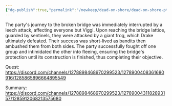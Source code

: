 ```yaml
---
{"dg-publish":true,"permalink":"/newkeep/dead-on-shore/dead-on-shore-pt-2/","created":"2025-03-24T08:09:47.402+05:30","updated":"2025-03-24T08:11:38.658+05:30"}
---
```


The party's journey to the broken bridge was immediately interrupted by a leech attack, affecting everyone but Viggi. Upon reaching the bridge lattice, guarded by sentinels, they were attacked by a giant frog, which Drake ultimately defeated. Their success was short-lived as bandits then ambushed them from both sides. The party successfully fought off one group and intimidated the other into fleeing, ensuring the bridge's protection until its construction is finished, thus completing their objective.

Quest: 
https://discord.com/channels/1278898468970299523/1278900408361680916/1285865896664895549

Summary:
https://discord.com/channels/1278898468970299523/1278900431182893157/1285912068213575680